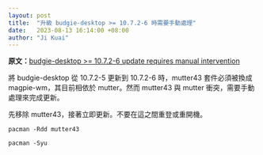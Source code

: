```yaml
---
layout: post
title:  "升級 budgie-desktop >= 10.7.2-6 時需要手動處理"
date:   2023-08-13 16:14:00 +08:00
author: "Ji Kuai"
---
```


**原文：**[budgie-desktop >= 10.7.2-6 update requires manual intervention](https://archlinux.org/news/budgie-desktop-1072-6-update-requires-manual-intervention/)

將 budgie-desktop 從 10.7.2-5 更新到 10.7.2-6 時，mutter43 套件必須被換成 magpie-wm，其目前相依於 mutter。然而 mutter43 與 mutter 衝突，需要手動處理來完成更新。

先移除 mutter43，接著立即更新。不要在這之間重登或重開機。

```
pacman -Rdd mutter43
```

```
pacman -Syu
```
